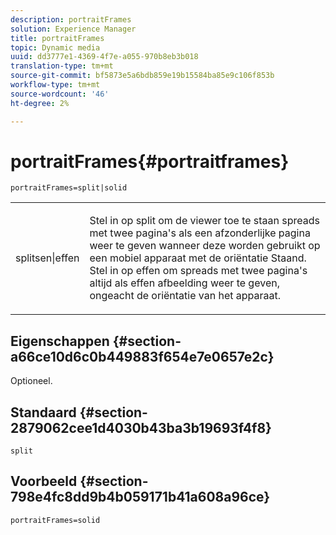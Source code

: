 ```yaml
---
description: portraitFrames
solution: Experience Manager
title: portraitFrames
topic: Dynamic media
uuid: dd3777e1-4369-4f7e-a055-970b8eb3b018
translation-type: tm+mt
source-git-commit: bf5873e5a6bdb859e19b15584ba85e9c106f853b
workflow-type: tm+mt
source-wordcount: '46'
ht-degree: 2%

---
```



# portraitFrames{#portraitframes}

`portraitFrames=split|solid`

<table id="table_1D425B7685D448459CD3FE8D683C813C"> 
 <tbody> 
  <tr> 
   <td colname="col1"> <p> <span class="codeph"> splitsen|effen</span> </p> </td> 
   <td colname="col2"> <p>Stel in op <span class="codeph"> split</span> om de viewer toe te staan spreads met twee pagina's als een afzonderlijke pagina weer te geven wanneer deze worden gebruikt op een mobiel apparaat met de oriëntatie Staand. Stel in op <span class="codeph"> effen</span> om spreads met twee pagina's altijd als effen afbeelding weer te geven, ongeacht de oriëntatie van het apparaat. </p> </td> 
  </tr> 
 </tbody> 
</table>

## Eigenschappen {#section-a66ce10d6c0b449883f654e7e0657e2c}

Optioneel.

## Standaard {#section-2879062cee1d4030b43ba3b19693f4f8}

`split`

## Voorbeeld {#section-798e4fc8dd9b4b059171b41a608a96ce}

`portraitFrames=solid`
